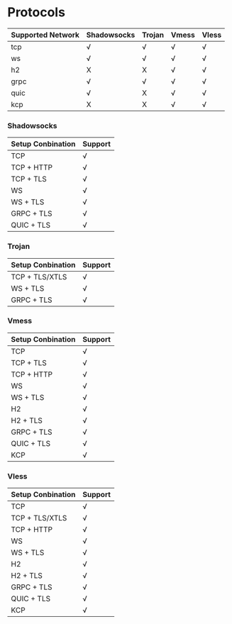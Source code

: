 # Protocols


| Supported Network | Shadowsocks | Trojan | Vmess | Vless |
| ------------------ | ---------------- | ---------- | ----------| ---------- |
|  tcp | √ |  √ | √ | √ | 
|  ws | √ |  √ | √ | √ |
|  h2 | X |  X | √ | √ | 
|  grpc | √ |  √ | √ | √ |
|  quic | √ |  X | √ | √ |
|  kcp | X |  X | √ | √ |


### Shadowsocks

| Setup Conbination | Support |
| ----------| ---------- |
| TCP | √ |
| TCP + HTTP | √ |
| TCP + TLS | √ |
| WS | √ |
| WS + TLS | √ |
| GRPC + TLS | √ |
| QUIC + TLS | √ |


### Trojan

| Setup Conbination | Support |
| ----------| ---------- |
| TCP + TLS/XTLS | √ |
| WS + TLS | √ |
| GRPC + TLS | √ |


### Vmess

| Setup Conbination | Support |
| ----------| ---------- |
| TCP | √ |
| TCP + TLS | √ |
| TCP + HTTP | √ |
| WS | √ |
| WS + TLS | √ |
| H2 | √ |
| H2 + TLS | √ |
| GRPC + TLS | √ |
| QUIC + TLS | √ |
| KCP | √ |

### Vless

| Setup Conbination | Support |
| ----------| ---------- |
| TCP | √ |
| TCP + TLS/XTLS | √ |
| TCP + HTTP | √ |
| WS | √ |
| WS + TLS | √ |
| H2 | √ |
| H2 + TLS | √ |
| GRPC + TLS | √ |
| QUIC + TLS | √ |
| KCP | √ |